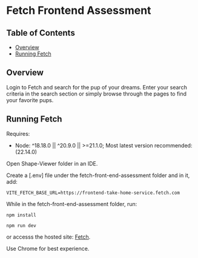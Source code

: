 # Fetch Frontend Assessment

## Table of Contents

- [Overview](#overview)
- [Running Fetch](#running-fetch)

## Overview

Login to Fetch and search for the pup of your dreams. Enter your search criteria in the search section or simply browse through the pages to find your favorite pups.

## Running Fetch
Requires: 
 - Node: ^18.18.0 || ^20.9.0 || >=21.1.0;  Most latest version recommended: (22.14.0)

Open Shape-Viewer folder in an IDE.

Create a [.env] file under the fetch-front-end-assessment folder and in it, add:
```
VITE_FETCH_BASE_URL=https://frontend-take-home-service.fetch.com
```


While in the fetch-front-end-assessment folder, run:

```
npm install
```

```
npm run dev
```
 or accesss the hosted site: [Fetch](https://cmsalmon.github.io/fetch-frontend-assessment/).

 Use Chrome for best experience.
